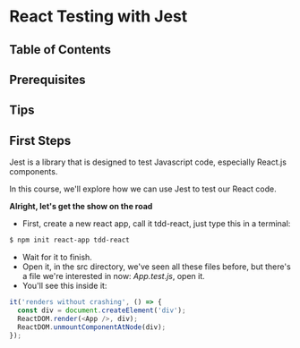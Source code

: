 # React Testing with Jest

## Table of Contents

## Prerequisites

## Tips

## First Steps
Jest is a library that is designed to test Javascript code, especially React.js components.

In this course, we'll explore how we can use Jest to test our React code.

**Alright, let's get the show on the road** <br/>
- First, create a new react app, call it tdd-react, just type this in a terminal:
``` sh
$ npm init react-app tdd-react
```
- Wait for it to finish.
- Open it, in the src directory, we've seen all these files before, but there's a file we're interested in now: *App.test.js*, open it.
- You'll see this inside it:
``` js
it('renders without crashing', () => {
  const div = document.createElement('div');
  ReactDOM.render(<App />, div);
  ReactDOM.unmountComponentAtNode(div);
});
```
